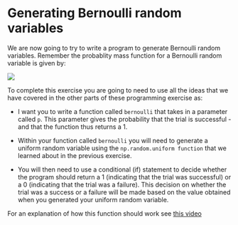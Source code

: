 # Generating Bernoulli random variables

We are now going to try to write a program to generate Bernoulli random variables.  Remember the probablity mass function for a Bernoulli random variable is given by:

![](https://render.githubusercontent.com/render/math?math=P(X=0)=(1-p)\qquad\P(X=1)=p)

To complete this exercise you are going to need to use all the ideas that we have covered in the other parts of these programming exercise as:

- I want you to write a function called `bernoulli` that takes in a parameter called `p`.  This parameter gives the probability that the trial is successful - and that the function thus returns a 1.

- Within your function called `bernoulli` you will need to generate a uniform random variable using the `np.random.uniform function` that we learned about in the previous exercise.
 
- You will then need to use a conditional (if) statement to decide whether the program should return a 1 (indicating that the trial was successful) or a 0 (indicating that the trial was a failure).  This decision on whether the trial was a success or a failure will be made based on the value obtained when you generated your uniform random variable. 

For an explanation of how this function should work see [this video](https://www.youtube.com/watch?v=WJcuKYJK6rw)
